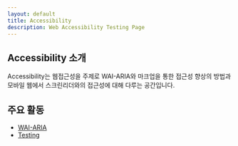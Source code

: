 ```yaml
---
layout: default
title: Accessibility
description: Web Accessibility Testing Page
---
```


## Accessibility 소개

Accessibility는 웹접근성을 주제로 WAI-ARIA와 마크업을 통한 접근성 향상의 방법과 모바일 웹에서 스크린리더와의 접근성에 대해 다루는 공간입니다.

## 주요 활동

* [WAI-ARIA](./wai-aria.md)
* [Testing](./testing.md)
